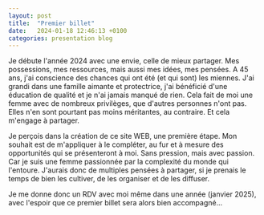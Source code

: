 ```yaml
---
layout: post
title:  "Premier billet"
date:   2024-01-18 12:46:13 +0100
categories: presentation blog
---
```


Je débute l'année 2024 avec une envie, celle de mieux partager. Mes possessions, mes ressources, mais aussi mes idées, mes pensées. A 45 ans, j'ai conscience des chances qui ont été (et qui sont) les miennes. J'ai grandi dans une famille aimante et protectrice, j'ai bénéficié d'une éducation de qualité et je n'ai jamais manqué de rien. Cela fait de moi une femme avec de nombreux privilèges, que d'autres personnes n'ont pas. Elles n'en sont pourtant pas moins méritantes, au contraire. Et cela m'engage à partager.

Je perçois dans la création de ce site WEB, une première étape. Mon souhait est de m'appliquer à le compléter, au fur et à mesure des opportunités qui se présenteront à moi. Sans pression, mais avec passion. Car je suis une femme passionnée par la complexité du monde qui l'entoure. J'aurais donc de multiples pensées à partager, si je prenais le temps de bien les cultiver, de les organiser et de les diffuser.

Je me donne donc un RDV avec moi même dans une année (janvier 2025), avec l'espoir que ce premier billet sera alors bien accompagné... 
